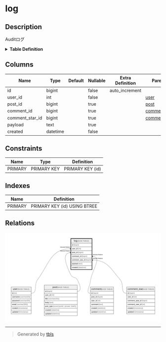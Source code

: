 # log

## Description

Auditログ

<details>
<summary><strong>Table Definition</strong></summary>

```sql
CREATE TABLE `log` (
  `id` bigint NOT NULL AUTO_INCREMENT,
  `user_id` int NOT NULL,
  `post_id` bigint DEFAULT NULL,
  `comment_id` bigint DEFAULT NULL,
  `comment_star_id` bigint DEFAULT NULL,
  `payload` text,
  `created` datetime NOT NULL,
  PRIMARY KEY (`id`)
) ENGINE=InnoDB DEFAULT CHARSET=utf8mb4 COLLATE=utf8mb4_0900_ai_ci COMMENT='Auditログ'
```

</details>

## Columns

| Name | Type | Default | Nullable | Extra Definition | Parents |
| ---- | ---- | ------- | -------- | ---------------- | ------- |
| id | bigint |  | false | auto_increment |  |
| user_id | int |  | false |  | [user](user.md) |
| post_id | bigint |  | true |  | [post](post.md) |
| comment_id | bigint |  | true |  | [comment](comment.md) |
| comment_star_id | bigint |  | true |  | [comment_star](comment_star.md) |
| payload | text |  | true |  |  |
| created | datetime |  | false |  |  |

## Constraints

| Name | Type | Definition |
| ---- | ---- | ---------- |
| PRIMARY | PRIMARY KEY | PRIMARY KEY (id) |

## Indexes

| Name | Definition |
| ---- | ---------- |
| PRIMARY | PRIMARY KEY (id) USING BTREE |

## Relations

![er](log.svg)

---

> Generated by [tbls](https://github.com/k1LoW/tbls)
